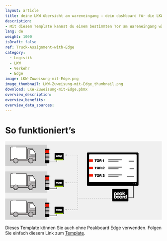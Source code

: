 ```yaml
---
layout: article
title: deine LKW übersicht am wareneingang – dein dashboard für die LKW zuweisung mit Peakboard Edge
description: 
- Mit diesem Template kannst du einem bestimmten Tor am Wareneingang während eines bestimmten Zeitfensters verschiedene LKWs zuzuweisen. Die Zuordnung der LKWs erfolgt über das Peakboard Webinterface. Dort kannst du alle Daten direkt auf der Peakboard Box speichern und pflegen. Werden mehr als 7 Tore angegeben, wechselt die Ansicht automatisch auf die nächste Seite. Lade deine Visualisierung auf die Peakboard Box und öffne das Webinterface, um die Tore und LKWs zu verwalten. Die Ampeln der Visualisierung sind mit einzelnen Peakboard Edges verknüpft. Wenn du Peakboard Edge in der Datenquelle der Visualisierung hinterlegst, kann der Status dem Fahrer direkt am Tor über eine gewöhnliche Ampel angezeigt werden. Das verkürzt Wartezeiten für die Lieferanten und beschleunigt die Entladung. Lade dir das Template jetzt herunter, für effizientere Logistik Prozesse.
lang: de
weight: 1000
isDraft: false
ref: Truck-Assignment-with-Edge
category:
  - Logistik
  - LKW
  - Verkehr
  - Edge
image: LKW-Zuweisung-mit-Edge.png
image_thumbnail: LKW-Zuweisung-mit-Edge_thumbnail.png
download: LKW-Zuweisung-mit-Edge.pbmx
overview_description:
overview_benefits:
overview_data_sources:
---
```

# So funktioniert’s

![image_live](edge-use-case-logistics.gif)


Dieses Template können Sie auch ohne Peakboard Edge verwenden. Folgen Sie einfach diesem Link zum [Template](https://templates.peakboard.com/Truck-Assignment-Dashboard/index).
